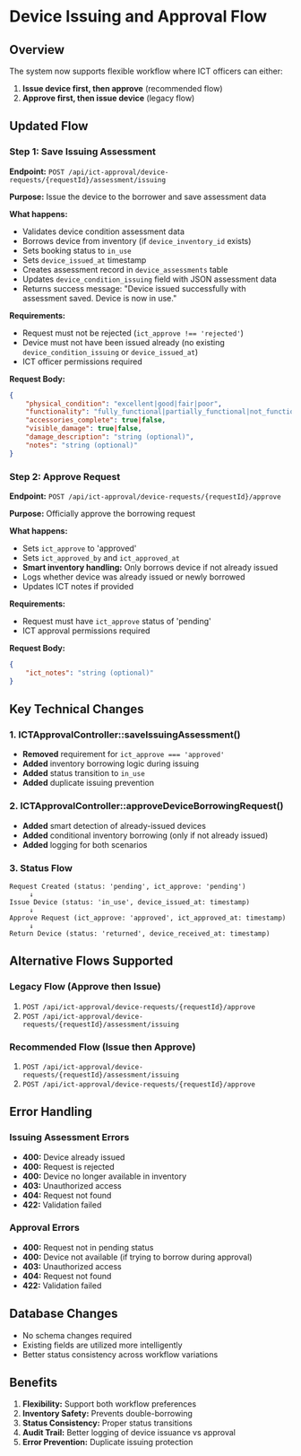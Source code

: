 # Device Issuing and Approval Flow

## Overview
The system now supports flexible workflow where ICT officers can either:
1. **Issue device first, then approve** (recommended flow)
2. **Approve first, then issue device** (legacy flow)

## Updated Flow

### Step 1: Save Issuing Assessment
**Endpoint:** `POST /api/ict-approval/device-requests/{requestId}/assessment/issuing`

**Purpose:** Issue the device to the borrower and save assessment data

**What happens:**
- Validates device condition assessment data
- Borrows device from inventory (if `device_inventory_id` exists)
- Sets booking status to `in_use`
- Sets `device_issued_at` timestamp
- Creates assessment record in `device_assessments` table
- Updates `device_condition_issuing` field with JSON assessment data
- Returns success message: "Device issued successfully with assessment saved. Device is now in use."

**Requirements:**
- Request must not be rejected (`ict_approve !== 'rejected'`)
- Device must not have been issued already (no existing `device_condition_issuing` or `device_issued_at`)
- ICT officer permissions required

**Request Body:**
```json
{
    "physical_condition": "excellent|good|fair|poor",
    "functionality": "fully_functional|partially_functional|not_functional",
    "accessories_complete": true|false,
    "visible_damage": true|false,
    "damage_description": "string (optional)",
    "notes": "string (optional)"
}
```

### Step 2: Approve Request
**Endpoint:** `POST /api/ict-approval/device-requests/{requestId}/approve`

**Purpose:** Officially approve the borrowing request

**What happens:**
- Sets `ict_approve` to 'approved'
- Sets `ict_approved_by` and `ict_approved_at`
- **Smart inventory handling:** Only borrows device if not already issued
- Logs whether device was already issued or newly borrowed
- Updates ICT notes if provided

**Requirements:**
- Request must have `ict_approve` status of 'pending'
- ICT approval permissions required

**Request Body:**
```json
{
    "ict_notes": "string (optional)"
}
```

## Key Technical Changes

### 1. ICTApprovalController::saveIssuingAssessment()
- **Removed** requirement for `ict_approve === 'approved'`
- **Added** inventory borrowing logic during issuing
- **Added** status transition to `in_use`
- **Added** duplicate issuing prevention

### 2. ICTApprovalController::approveDeviceBorrowingRequest()
- **Added** smart detection of already-issued devices
- **Added** conditional inventory borrowing (only if not already issued)
- **Added** logging for both scenarios

### 3. Status Flow
```
Request Created (status: 'pending', ict_approve: 'pending')
     ↓
Issue Device (status: 'in_use', device_issued_at: timestamp)
     ↓
Approve Request (ict_approve: 'approved', ict_approved_at: timestamp)
     ↓
Return Device (status: 'returned', device_received_at: timestamp)
```

## Alternative Flows Supported

### Legacy Flow (Approve then Issue)
1. `POST /api/ict-approval/device-requests/{requestId}/approve`
2. `POST /api/ict-approval/device-requests/{requestId}/assessment/issuing`

### Recommended Flow (Issue then Approve)
1. `POST /api/ict-approval/device-requests/{requestId}/assessment/issuing`
2. `POST /api/ict-approval/device-requests/{requestId}/approve`

## Error Handling

### Issuing Assessment Errors
- **400:** Device already issued
- **400:** Request is rejected
- **400:** Device no longer available in inventory
- **403:** Unauthorized access
- **404:** Request not found
- **422:** Validation failed

### Approval Errors
- **400:** Request not in pending status
- **400:** Device not available (if trying to borrow during approval)
- **403:** Unauthorized access
- **404:** Request not found
- **422:** Validation failed

## Database Changes
- No schema changes required
- Existing fields are utilized more intelligently
- Better status consistency across workflow variations

## Benefits
1. **Flexibility:** Support both workflow preferences
2. **Inventory Safety:** Prevents double-borrowing
3. **Status Consistency:** Proper status transitions
4. **Audit Trail:** Better logging of device issuance vs approval
5. **Error Prevention:** Duplicate issuing protection
